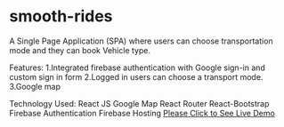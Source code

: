# smooth-rides
A Single Page Application (SPA) where users can choose transportation mode and they can book Vehicle type.

Features:
1.Integrated firebase authentication with Google sign-in and custom sign in form
2.Logged in users can choose a transport mode.
3.Google map

Technology Used:
React JS
Google Map
React Router
React-Bootstrap
Firebase Authentication
Firebase Hosting
<a href="https://smooth-riders.netlify.app/" rel="nofollow" target="_blank">Please Click to See Live Demo</a>